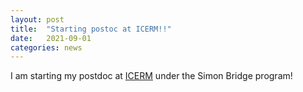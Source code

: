 ```yaml
---
layout: post
title:  "Starting postoc at ICERM!!"
date:   2021-09-01 
categories: news
---
```


I am starting my postdoc at [ICERM][ICERM] under the Simon Bridge program!

[ICERM]: https://icerm.brown.edu

